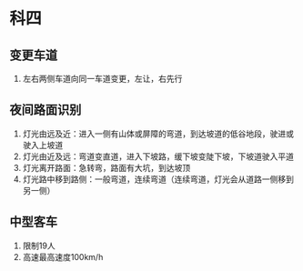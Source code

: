 # 科四
## 变更车道
1. 左右两侧车道向同一车道变更，左让，右先行

## 夜间路面识别
1. 灯光由远及近：进入一侧有山体或屏障的弯道，到达坡道的低谷地段，驶进或驶入上坡道
2. 灯光由近及远：弯道变直道，进入下坡路，缓下坡变陡下坡，下坡道驶入平道
3. 灯光离开路面：急转弯，路面有大坑，到达坡顶
4. 灯光路中移到路侧：一般弯道，连续弯道（连续弯道，灯光会从道路一侧移到另一侧）

## 中型客车
1. 限制19人
2. 高速最高速度100km/h
